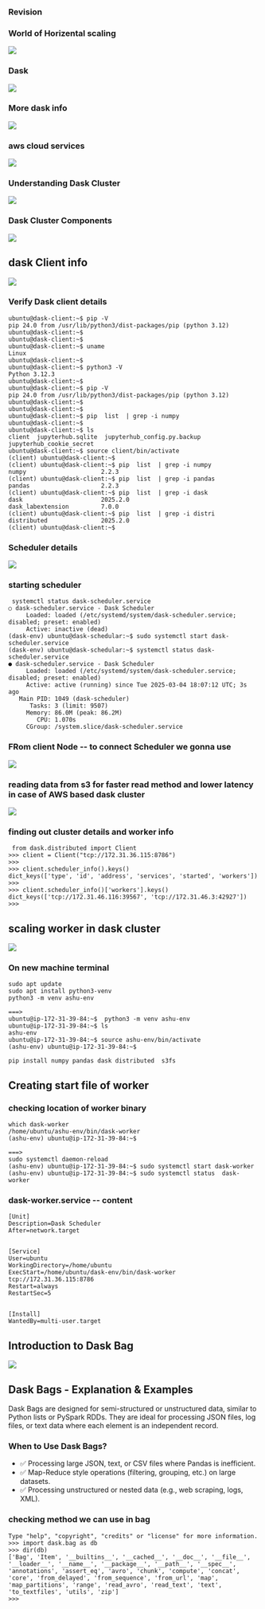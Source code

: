 ### Revision 

### World of Horizental scaling 

<img src="scale1.png">

### Dask 

<img src="dask1.png">

### More dask info 

<img src="dask2.png">

### aws cloud services 

<img src="aws1.png">

### Understanding Dask Cluster 

<img src="daskcls1.png">

### Dask Cluster Components 

<img src="daskcls2.png">

## dask Client info 

<img src="daskcls3.png">

### Verify Dask client details 

```
ubuntu@dask-client:~$ pip -V
pip 24.0 from /usr/lib/python3/dist-packages/pip (python 3.12)
ubuntu@dask-client:~$ 
ubuntu@dask-client:~$ 
ubuntu@dask-client:~$ uname 
Linux
ubuntu@dask-client:~$ 
ubuntu@dask-client:~$ python3 -V
Python 3.12.3
ubuntu@dask-client:~$ 
ubuntu@dask-client:~$ pip -V
pip 24.0 from /usr/lib/python3/dist-packages/pip (python 3.12)
ubuntu@dask-client:~$ 
ubuntu@dask-client:~$ 
ubuntu@dask-client:~$ pip  list  | grep -i numpy 
ubuntu@dask-client:~$ 
ubuntu@dask-client:~$ ls
client  jupyterhub.sqlite  jupyterhub_config.py.backup  jupyterhub_cookie_secret
ubuntu@dask-client:~$ source client/bin/activate
(client) ubuntu@dask-client:~$ 
(client) ubuntu@dask-client:~$ pip  list  | grep -i numpy 
numpy                     2.2.3
(client) ubuntu@dask-client:~$ pip  list  | grep -i pandas
pandas                    2.2.3
(client) ubuntu@dask-client:~$ pip  list  | grep -i dask
dask                      2025.2.0
dask_labextension         7.0.0
(client) ubuntu@dask-client:~$ pip  list  | grep -i distri
distributed               2025.2.0
(client) ubuntu@dask-client:~$ 

```

### Scheduler details 

<img src="sch1.png">

### starting scheduler 

```
 systemctl status dask-scheduler.service 
○ dask-scheduler.service - Dask Scheduler
     Loaded: loaded (/etc/systemd/system/dask-scheduler.service; disabled; preset: enabled)
     Active: inactive (dead)
(dask-env) ubuntu@dask-schedular:~$ sudo systemctl start dask-scheduler.service 
(dask-env) ubuntu@dask-schedular:~$ systemctl status dask-scheduler.service 
● dask-scheduler.service - Dask Scheduler
     Loaded: loaded (/etc/systemd/system/dask-scheduler.service; disabled; preset: enabled)
     Active: active (running) since Tue 2025-03-04 18:07:12 UTC; 3s ago
   Main PID: 1049 (dask-scheduler)
      Tasks: 3 (limit: 9507)
     Memory: 86.0M (peak: 86.2M)
        CPU: 1.070s
     CGroup: /system.slice/dask-scheduler.service

```

### FRom client Node -- to connect Scheduler we gonna use 

<img src="client11.png">

### reading data from s3 for faster read method and lower latency in case of AWS based dask cluster 

<img src="awsd.png">

### finding out cluster details and worker info 

```
 from dask.distributed import Client
>>> client = Client("tcp://172.31.36.115:8786")
>>> 
>>> client.scheduler_info().keys()
dict_keys(['type', 'id', 'address', 'services', 'started', 'workers'])
>>> 
>>> client.scheduler_info()['workers'].keys()
dict_keys(['tcp://172.31.46.116:39567', 'tcp://172.31.46.3:42927'])
>>> 

```

## scaling worker in dask cluster 

<img src="scale11.png">

### On new machine terminal 

```
sudo apt update
sudo apt install python3-venv 
python3 -m venv ashu-env 

===>
ubuntu@ip-172-31-39-84:~$  python3 -m venv ashu-env 
ubuntu@ip-172-31-39-84:~$ ls
ashu-env
ubuntu@ip-172-31-39-84:~$ source ashu-env/bin/activate
(ashu-env) ubuntu@ip-172-31-39-84:~$ 

pip install numpy pandas dask distributed  s3fs 

```

## Creating start file of worker 

### checking location of worker binary 

```
which dask-worker 
/home/ubuntu/ashu-env/bin/dask-worker
(ashu-env) ubuntu@ip-172-31-39-84:~$ 

===>
sudo systemctl daemon-reload 
(ashu-env) ubuntu@ip-172-31-39-84:~$ sudo systemctl start dask-worker
(ashu-env) ubuntu@ip-172-31-39-84:~$ sudo systemctl status  dask-worker
```

### dask-worker.service -- content 

```
[Unit]
Description=Dask Scheduler
After=network.target


[Service]
User=ubuntu
WorkingDirectory=/home/ubuntu
ExecStart=/home/ubuntu/dask-env/bin/dask-worker tcp://172.31.36.115:8786
Restart=always
RestartSec=5


[Install]
WantedBy=multi-user.target
```

## Introduction to Dask Bag 

<img src="bag1.png">


## Dask Bags - Explanation & Examples

Dask Bags are designed for semi-structured or unstructured data, similar to Python lists or PySpark RDDs. They are ideal for processing JSON files, log files, or text data where each element is an independent record.

### When to Use Dask Bags?
- ✅ Processing large JSON, text, or CSV files where Pandas is inefficient.
- ✅ Map-Reduce style operations (filtering, grouping, etc.) on large datasets.
- ✅ Processing unstructured or nested data (e.g., web scraping, logs, XML).


### checking method we can use in bag 

```
Type "help", "copyright", "credits" or "license" for more information.
>>> import dask.bag as db
>>> dir(db)
['Bag', 'Item', '__builtins__', '__cached__', '__doc__', '__file__', '__loader__', '__name__', '__package__', '__path__', '__spec__', 'annotations', 'assert_eq', 'avro', 'chunk', 'compute', 'concat', 'core', 'from_delayed', 'from_sequence', 'from_url', 'map', 'map_partitions', 'range', 'read_avro', 'read_text', 'text', 'to_textfiles', 'utils', 'zip']
>>> 

```

